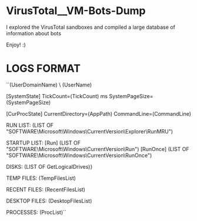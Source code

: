 # VirusTotal__VM-Bots-Dump
I explored the VirusTotal sandboxes and compiled a large database of information about bots

Enjoy! :)


# LOGS FORMAT

``(UserDomainName) \ (UserName)

[SystemState]
TickCount=(TickCount) ms
SystemPageSize=(SystemPageSize)

[CurProcState]
CurrentDirectory=(AppPath)
CommandLine=(CommandLine)



RUN LIST:
(LIST OF "SOFTWARE\Microsoft\Windows\CurrentVersion\Explorer\RunMRU")



STARTUP LIST:
[Run]
(LIST OF "SOFTWARE\Microsoft\Windows\CurrentVersion\Run")
[RunOnce]
(LIST OF "SOFTWARE\Microsoft\Windows\CurrentVersion\RunOnce")



DISKS:
(LIST OF GetLogicalDrives)}



TEMP FILES:
(TempFilesList)


RECENT FILES:
(RecentFilesList)


DESKTOP FILES:
(DesktopFilesList)


PROCESSES:
(ProcList)``
